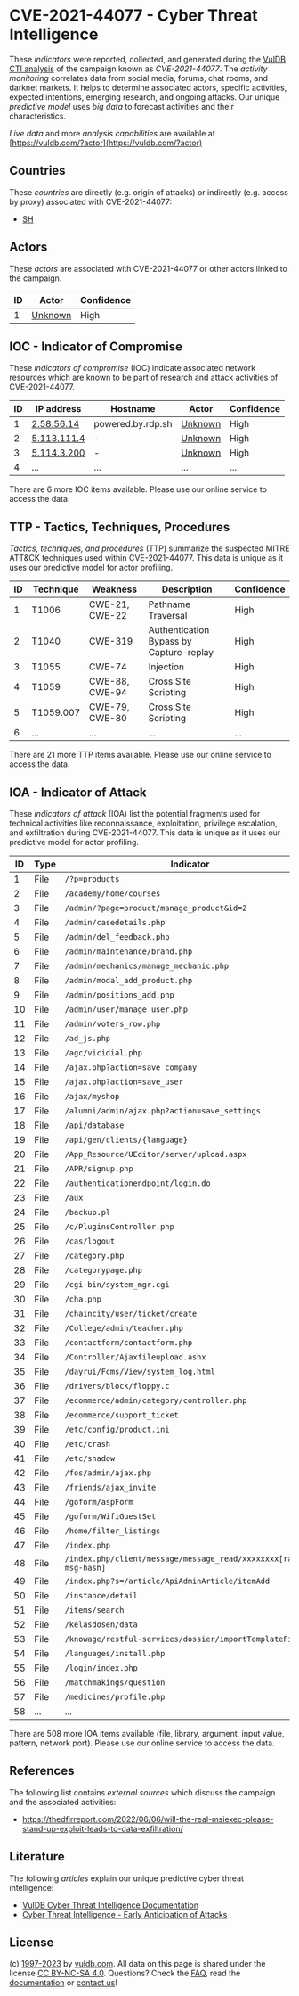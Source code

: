 # CVE-2021-44077 - Cyber Threat Intelligence

These _indicators_ were reported, collected, and generated during the [VulDB CTI analysis](https://vuldb.com/?kb.cti) of the campaign known as _CVE-2021-44077_. The _activity monitoring_ correlates data from social media, forums, chat rooms, and darknet markets. It helps to determine associated actors, specific activities, expected intentions, emerging research, and ongoing attacks. Our unique _predictive model_ uses _big data_ to forecast activities and their characteristics.

_Live data_ and more _analysis capabilities_ are available at [https://vuldb.com/?actor](https://vuldb.com/?actor)

## Countries

These _countries_ are directly (e.g. origin of attacks) or indirectly (e.g. access by proxy) associated with CVE-2021-44077:

* [SH](https://vuldb.com/?country.sh)

## Actors

These _actors_ are associated with CVE-2021-44077 or other actors linked to the campaign.

ID | Actor | Confidence
-- | ----- | ----------
1 | [Unknown](https://vuldb.com/?actor.unknown) | High

## IOC - Indicator of Compromise

These _indicators of compromise_ (IOC) indicate associated network resources which are known to be part of research and attack activities of CVE-2021-44077.

ID | IP address | Hostname | Actor | Confidence
-- | ---------- | -------- | ----- | ----------
1 | [2.58.56.14](https://vuldb.com/?ip.2.58.56.14) | powered.by.rdp.sh | [Unknown](https://vuldb.com/?actor.unknown) | High
2 | [5.113.111.4](https://vuldb.com/?ip.5.113.111.4) | - | [Unknown](https://vuldb.com/?actor.unknown) | High
3 | [5.114.3.200](https://vuldb.com/?ip.5.114.3.200) | - | [Unknown](https://vuldb.com/?actor.unknown) | High
4 | ... | ... | ... | ...

There are 6 more IOC items available. Please use our online service to access the data.

## TTP - Tactics, Techniques, Procedures

_Tactics, techniques, and procedures_ (TTP) summarize the suspected MITRE ATT&CK techniques used within CVE-2021-44077. This data is unique as it uses our predictive model for actor profiling.

ID | Technique | Weakness | Description | Confidence
-- | --------- | -------- | ----------- | ----------
1 | T1006 | CWE-21, CWE-22 | Pathname Traversal | High
2 | T1040 | CWE-319 | Authentication Bypass by Capture-replay | High
3 | T1055 | CWE-74 | Injection | High
4 | T1059 | CWE-88, CWE-94 | Cross Site Scripting | High
5 | T1059.007 | CWE-79, CWE-80 | Cross Site Scripting | High
6 | ... | ... | ... | ...

There are 21 more TTP items available. Please use our online service to access the data.

## IOA - Indicator of Attack

These _indicators of attack_ (IOA) list the potential fragments used for technical activities like reconnaissance, exploitation, privilege escalation, and exfiltration during CVE-2021-44077. This data is unique as it uses our predictive model for actor profiling.

ID | Type | Indicator | Confidence
-- | ---- | --------- | ----------
1 | File | `/?p=products` | Medium
2 | File | `/academy/home/courses` | High
3 | File | `/admin/?page=product/manage_product&id=2` | High
4 | File | `/admin/casedetails.php` | High
5 | File | `/admin/del_feedback.php` | High
6 | File | `/admin/maintenance/brand.php` | High
7 | File | `/admin/mechanics/manage_mechanic.php` | High
8 | File | `/admin/modal_add_product.php` | High
9 | File | `/admin/positions_add.php` | High
10 | File | `/admin/user/manage_user.php` | High
11 | File | `/admin/voters_row.php` | High
12 | File | `/ad_js.php` | Medium
13 | File | `/agc/vicidial.php` | High
14 | File | `/ajax.php?action=save_company` | High
15 | File | `/ajax.php?action=save_user` | High
16 | File | `/ajax/myshop` | Medium
17 | File | `/alumni/admin/ajax.php?action=save_settings` | High
18 | File | `/api/database` | High
19 | File | `/api/gen/clients/{language}` | High
20 | File | `/App_Resource/UEditor/server/upload.aspx` | High
21 | File | `/APR/signup.php` | High
22 | File | `/authenticationendpoint/login.do` | High
23 | File | `/aux` | Low
24 | File | `/backup.pl` | Medium
25 | File | `/c/PluginsController.php` | High
26 | File | `/cas/logout` | Medium
27 | File | `/category.php` | High
28 | File | `/categorypage.php` | High
29 | File | `/cgi-bin/system_mgr.cgi` | High
30 | File | `/cha.php` | Medium
31 | File | `/chaincity/user/ticket/create` | High
32 | File | `/College/admin/teacher.php` | High
33 | File | `/contactform/contactform.php` | High
34 | File | `/Controller/Ajaxfileupload.ashx` | High
35 | File | `/dayrui/Fcms/View/system_log.html` | High
36 | File | `/drivers/block/floppy.c` | High
37 | File | `/ecommerce/admin/category/controller.php` | High
38 | File | `/ecommerce/support_ticket` | High
39 | File | `/etc/config/product.ini` | High
40 | File | `/etc/crash` | Medium
41 | File | `/etc/shadow` | Medium
42 | File | `/fos/admin/ajax.php` | High
43 | File | `/friends/ajax_invite` | High
44 | File | `/goform/aspForm` | High
45 | File | `/goform/WifiGuestSet` | High
46 | File | `/home/filter_listings` | High
47 | File | `/index.php` | Medium
48 | File | `/index.php/client/message/message_read/xxxxxxxx[random-msg-hash]` | High
49 | File | `/index.php?s=/article/ApiAdminArticle/itemAdd` | High
50 | File | `/instance/detail` | High
51 | File | `/items/search` | High
52 | File | `/kelasdosen/data` | High
53 | File | `/knowage/restful-services/dossier/importTemplateFile` | High
54 | File | `/languages/install.php` | High
55 | File | `/login/index.php` | High
56 | File | `/matchmakings/question` | High
57 | File | `/medicines/profile.php` | High
58 | ... | ... | ...

There are 508 more IOA items available (file, library, argument, input value, pattern, network port). Please use our online service to access the data.

## References

The following list contains _external sources_ which discuss the campaign and the associated activities:

* https://thedfirreport.com/2022/06/06/will-the-real-msiexec-please-stand-up-exploit-leads-to-data-exfiltration/

## Literature

The following _articles_ explain our unique predictive cyber threat intelligence:

* [VulDB Cyber Threat Intelligence Documentation](https://vuldb.com/?kb.cti)
* [Cyber Threat Intelligence - Early Anticipation of Attacks](https://www.scip.ch/en/?labs.20201022)

## License

(c) [1997-2023](https://vuldb.com/?kb.changelog) by [vuldb.com](https://vuldb.com/?kb.about). All data on this page is shared under the license [CC BY-NC-SA 4.0](https://creativecommons.org/licenses/by-nc-sa/4.0/). Questions? Check the [FAQ](https://vuldb.com/?kb.faq), read the [documentation](https://vuldb.com/?kb) or [contact us](https://vuldb.com/?contact)!
